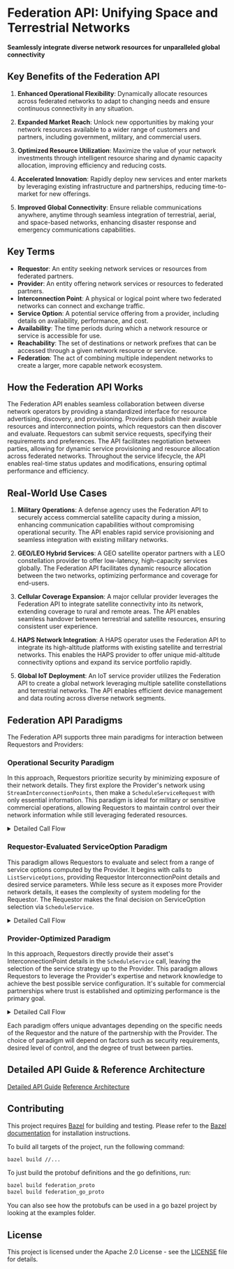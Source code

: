 # Federation API: Unifying Space and Terrestrial Networks

**Seamlessly integrate diverse network resources for unparalleled global connectivity**

## Key Benefits of the Federation API

1. **Enhanced Operational Flexibility**: Dynamically allocate resources across federated networks to adapt to changing needs and ensure continuous connectivity in any situation.

2. **Expanded Market Reach**: Unlock new opportunities by making your network resources available to a wider range of customers and partners, including government, military, and commercial users.

3. **Optimized Resource Utilization**: Maximize the value of your network investments through intelligent resource sharing and dynamic capacity allocation, improving efficiency and reducing costs.

4. **Accelerated Innovation**: Rapidly deploy new services and enter markets by leveraging existing infrastructure and partnerships, reducing time-to-market for new offerings.

5. **Improved Global Connectivity**: Ensure reliable communications anywhere, anytime through seamless integration of terrestrial, aerial, and space-based networks, enhancing disaster response and emergency communications capabilities.

## Key Terms

- **Requestor**: An entity seeking network services or resources from federated partners.
- **Provider**: An entity offering network services or resources to federated partners.
- **Interconnection Point**: A physical or logical point where two federated networks can connect and exchange traffic.
- **Service Option**: A potential service offering from a provider, including details on availability, performance, and cost.
- **Availability**: The time periods during which a network resource or service is accessible for use.
- **Reachability**: The set of destinations or network prefixes that can be accessed through a given network resource or service.
- **Federation**: The act of combining multiple independent networks to create a larger, more capable network ecosystem.

## How the Federation API Works

The Federation API enables seamless collaboration between diverse network operators by providing a standardized interface for resource advertising, discovery, and provisioning. Providers publish their available resources and interconnection points, which requestors can then discover and evaluate. Requestors can submit service requests, specifying their requirements and preferences. The API facilitates negotiation between parties, allowing for dynamic service provisioning and resource allocation across federated networks. Throughout the service lifecycle, the API enables real-time status updates and modifications, ensuring optimal performance and efficiency.

## Real-World Use Cases

1. **Military Operations**: A defense agency uses the Federation API to securely access commercial satellite capacity during a mission, enhancing communication capabilities without compromising operational security. The API enables rapid service provisioning and seamless integration with existing military networks.

2. **GEO/LEO Hybrid Services**: A GEO satellite operator partners with a LEO constellation provider to offer low-latency, high-capacity services globally. The Federation API facilitates dynamic resource allocation between the two networks, optimizing performance and coverage for end-users.

3. **Cellular Coverage Expansion**: A major cellular provider leverages the Federation API to integrate satellite connectivity into its network, extending coverage to rural and remote areas. The API enables seamless handover between terrestrial and satellite resources, ensuring consistent user experience.

4. **HAPS Network Integration**: A HAPS operator uses the Federation API to integrate its high-altitude platforms with existing satellite and terrestrial networks. This enables the HAPS provider to offer unique mid-altitude connectivity options and expand its service portfolio rapidly.

5. **Global IoT Deployment**: An IoT service provider utilizes the Federation API to create a global network leveraging multiple satellite constellations and terrestrial networks. The API enables efficient device management and data routing across diverse network segments.

## Federation API Paradigms

The Federation API supports three main paradigms for interaction between Requestors and Providers:

### Operational Security Paradigm

In this approach, Requestors prioritize security by minimizing exposure of their network details. They first explore the Provider's network using `StreamInterconnectionPoints`, then make a `ScheduleServiceRequest` with only essential information. This paradigm is ideal for military or sensitive commercial operations, allowing Requestors to maintain control over their network information while still leveraging federated resources.

<details>
<summary>Detailed Call Flow</summary>

1. Requestor calls `StreamInterconnectionPoints` to explore Provider's network
2. Requestor processes received InterconnectionPoints and determines suitable options
3. Requestor calls `ScheduleService` with minimal network details and preferred interconnection points
4. Provider processes request and returns a `ScheduleServiceResponse` with a unique `service_id`
5. Requestor calls `MonitorServices` to receive status updates for the service
6. Provider sends `ServiceStatus` updates through the `MonitorServices` stream
7. When service is no longer needed, Requestor calls `CancelService` with the `service_id`
8. Provider confirms cancellation and terminates the service

</details>

### Requestor-Evaluated ServiceOption Paradigm

This paradigm allows Requestors to evaluate and select from a range of service options computed by the Provider. It begins with calls to `ListServiceOptions`, providing Requestor InterconnectionPoint details and desired service parameters. While less secure as it exposes more Provider network details, it eases the complexity of system modeling for the Requestor. The Requestor makes the final decision on ServiceOption selection via `ScheduleService`.

<details>
<summary>Detailed Call Flow</summary>

1. Requestor calls `ListServiceOptions` with details of their network assets and requirements
2. Provider returns a stream of `ServiceOption` messages
3. Requestor evaluates received options and selects preferred solution
4. Requestor calls `ScheduleService` with chosen `ServiceOption` and additional details
5. Provider processes request and returns a `ScheduleServiceResponse` with a unique `service_id`
6. Requestor calls `MonitorServices` to receive status updates for the service
7. Provider sends `ServiceStatus` updates through the `MonitorServices` stream
8. If changes are needed, Requestor can update the service using `ScheduleService` with the existing `service_id`
9. When service is no longer needed, Requestor calls `CancelService` with the `service_id`
10. Provider confirms cancellation and terminates the service

</details>

### Provider-Optimized Paradigm

In this approach, Requestors directly provide their asset's InterconnectionPoint details in the `ScheduleService` call, leaving the selection of the service strategy up to the Provider. This paradigm allows Requestors to leverage the Provider's expertise and network knowledge to achieve the best possible service configuration. It's suitable for commercial partnerships where trust is established and optimizing performance is the primary goal.

<details>
<summary>Detailed Call Flow</summary>

1. Requestor calls `ScheduleService` with their asset's InterconnectionPoint details and service requirements
2. Provider evaluates the request and determines the optimal service configuration
3. Provider returns a `ScheduleServiceResponse` with a unique `service_id` and chosen configuration
4. Requestor calls `MonitorServices` to receive status updates for the service
5. Provider sends `ServiceStatus` updates through the `MonitorServices` stream
6. If changes are needed, Provider may automatically adjust the service configuration
7. When service is no longer needed, Requestor calls `CancelService` with the `service_id`
8. Provider confirms cancellation and terminates the service

</details>

Each paradigm offers unique advantages depending on the specific needs of the Requestor and the nature of the partnership with the Provider. The choice of paradigm will depend on factors such as security requirements, desired level of control, and the degree of trust between parties.

## Detailed API Guide & Reference Architecture

[Detailed API Guide](APIGUIDE.md)
[Reference Architecture](https://github.com/outernetcouncil/federation/blob/main/docs/REFERENCE.md)

## Contributing

This project requires [Bazel](https://bazel.build/) for building and testing.
Please refer to the [Bazel documentation](https://docs.bazel.build/versions/main/install.html) for installation instructions.

To build all targets of the project, run the following command:

```bash
bazel build //...
```

To just build the protobuf definitions and the go definitions, run:

```bash
bazel build federation_proto
bazel build federation_go_proto
```

You can also see how the protobufs can be used in a go bazel project by looking at the examples folder.

## License

This project is licensed under the Apache 2.0 License - see the [LICENSE](LICENSE.txt) file for details.
